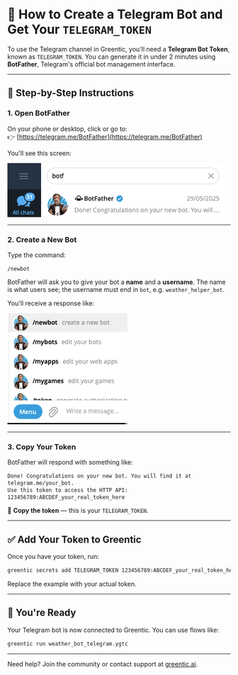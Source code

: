 # 🤖 How to Create a Telegram Bot and Get Your `TELEGRAM_TOKEN`

To use the Telegram channel in Greentic, you'll need a **Telegram Bot Token**, known as `TELEGRAM_TOKEN`. You can generate it in under 2 minutes using **BotFather**, Telegram's official bot management interface.

---

## 🧰 Step-by-Step Instructions

### 1. Open BotFather

On your phone or desktop, click or go to:  
👉 [https://telegram.me/BotFather](https://telegram.me/BotFather)

You'll see this screen:

![BotFather Home](https://github.com/greentic-ai/greentic/blob/dev/assets/botfather.png)

---

### 2. Create a New Bot

Type the command:  
```
/newbot
```

BotFather will ask you to give your bot a **name** and a **username**. The name is what users see; the username must end in `bot`, e.g. `weather_helper_bot`.

You'll receive a response like:

![New Bot Created](https://github.com/greentic-ai/greentic/blob/dev/assets/newbot.png)

---

### 3. Copy Your Token

BotFather will respond with something like:
```
Done! Congratulations on your new bot. You will find it at telegram.me/your_bot.
Use this token to access the HTTP API:
123456789:ABCDEF_your_real_token_here
```

🔐 **Copy the token** — this is your `TELEGRAM_TOKEN`.

---

## ✅ Add Your Token to Greentic

Once you have your token, run:

```bash
greentic secrets add TELEGRAM_TOKEN 123456789:ABCDEF_your_real_token_here
```

Replace the example with your actual token.

---

## 🚀 You're Ready

Your Telegram bot is now connected to Greentic. You can use flows like:

```bash
greentic run weather_bot_telegram.ygtc
```

---

Need help? Join the community or contact support at [greentic.ai](https://greentic.ai).
